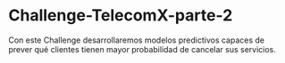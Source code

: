 # Challenge-TelecomX-parte-2
Con este Challenge desarrollaremos modelos predictivos capaces de prever qué clientes tienen mayor probabilidad de cancelar sus servicios.
